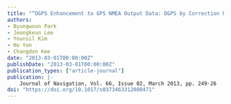 ```yaml
---
title: "“DGPS Enhancement to GPS NMEA Output Data: DGPS by Correction Projection to Position-Domain”"
authors:
- Byungwoon Park
- Jeongkeun Lee
- Younsil Kim
- Ho Yun
- Changdon Kee
date: "2013-03-01T00:00:00Z"
publishDate: "2013-03-01T00:00:00Z"
publication_types: ["article-journal"]
publication: |-
    Journal of Navigation, Vol. 66, Issue 02, March 2013, pp. 249-26
doi: "https://doi.org/10.1017/s0373463312000471"
---
```

